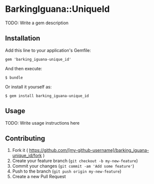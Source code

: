 # BarkingIguana::UniqueId

TODO: Write a gem description

## Installation

Add this line to your application's Gemfile:

    gem 'barking_iguana-unique_id'

And then execute:

    $ bundle

Or install it yourself as:

    $ gem install barking_iguana-unique_id

## Usage

TODO: Write usage instructions here

## Contributing

1. Fork it ( https://github.com/[my-github-username]/barking_iguana-unique_id/fork )
2. Create your feature branch (`git checkout -b my-new-feature`)
3. Commit your changes (`git commit -am 'Add some feature'`)
4. Push to the branch (`git push origin my-new-feature`)
5. Create a new Pull Request
